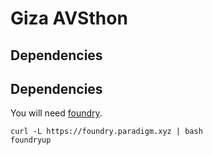 # Giza AVSthon

## Dependencies

## Dependencies

You will need [foundry](https://book.getfoundry.sh/getting-started/installation).
```
curl -L https://foundry.paradigm.xyz | bash
foundryup
```

